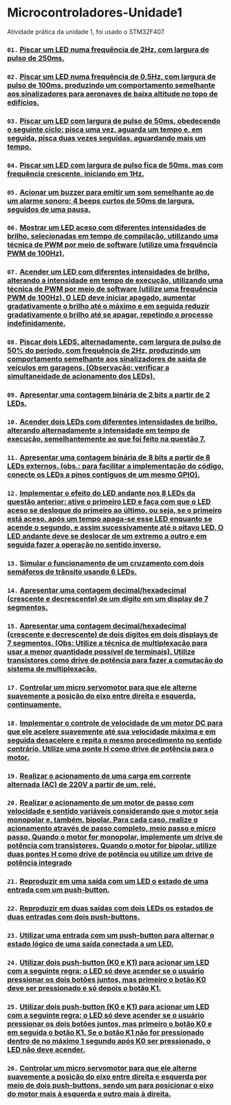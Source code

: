 # Microcontroladores-Unidade1
 Atividade prática da unidade 1, foi usado o STM32F407.

### `01.` [Piscar um LED numa frequência de 2Hz, com largura de pulso de 250ms.](questoesPraticas/questao01.md)

### `02.` [Piscar um LED numa frequência de 0,5Hz, com largura de pulso de 100ms, produzindo um comportamento semelhante aos sinalizadores para aeronaves de baixa altitude no topo de edifícios.](questoesPraticas/questao02.md)

### `03.` [Piscar um LED com largura de pulso de 50ms, obedecendo o seguinte ciclo: pisca uma vez, aguarda um tempo e, em seguida, pisca duas vezes seguidas, aguardando mais um tempo.](questoesPraticas/questao03.md)

### `04.` [Piscar um LED com largura de pulso fica de 50ms, mas com frequência crescente, iniciando em 1Hz.](questoesPraticas/questao04.md)

### `05.` [Acionar um buzzer para emitir um som semelhante ao de um alarme sonoro: 4 beeps curtos de 50ms de largura, seguidos de uma pausa.](questoesPraticas/questao05.md)

### `06.` [Mostrar um LED aceso com diferentes intensidades de brilho, selecionadas em tempo de compilação, utilizando uma técnica de PWM por meio de software (utilize uma frequência PWM de 100Hz).](questoesPraticas/questao06.md)

### `07.` [Acender um LED com diferentes intensidades de brilho, alterando a intensidade em tempo de execução, utilizando uma técnica de PWM por meio de software (utilize uma frequência PWM de 100Hz). O LED deve iniciar apagado, aumentar gradativamente o brilho até o máximo e em seguida reduzir gradativamente o brilho até se apagar, repetindo o processo indefinidamente.](questoesPraticas/questao07.md)

### `08.` [Piscar dois LEDS, alternadamente, com largura de pulso de 50% do período, com frequência de 2Hz, produzindo um comportamento semelhante aos sinalizadores de saída de veículos em garagens. (Observação: verificar a simultaneidade de acionamento dos LEDs).](questoesPraticas/questao08.md)

### `09.` [Apresentar uma contagem binária de 2 bits a partir de 2 LEDs.](questoesPraticas/questao09.md)

### `10.` [Acender dois LEDs com diferentes intensidades de brilho, alterando alternadamente a intensidade em tempo de execução, semelhantemente ao que foi feito na questão 7.](questoesPraticas/questao10.md)

### `11.` [Apresentar uma contagem binária de 8 bits a partir de 8 LEDs externos. (obs.: para facilitar a implementação do código, conecte os LEDs a pinos contíguos de um mesmo GPIO).](questoesPraticas/questao11.md)

### `12.` [Implementar o efeito do LED andante nos 8 LEDs da questão anterior: ative o primeiro LED e faça com que o LED aceso se desloque do primeiro ao último, ou seja, se o primeiro está aceso, após um tempo apaga-se esse LED enquanto se acende o segundo, e assim sucessivamente até o oitavo LED. O LED andante deve se deslocar de um extremo a outro e em seguida fazer a operação no sentido inverso.](questoesPraticas/questao12.md)

### `13.` [Simular o funcionamento de um cruzamento com dois semáforos de trânsito usando 6 LEDs.](questoesPraticas/questao13.md)

### `14.` [Apresentar uma contagem decimal/hexadecimal (crescente e decrescente) de um dígito em um display de 7 segmentos.](questoesPraticas/questao14.md)

### `15.` [Apresentar uma contagem decimal/hexadecimal (crescente e decrescente) de dois dígitos em dois displays de 7 segmentos. (Obs: Utilize a técnica de multiplexação para usar a menor quantidade possível de terminais). Utilize transistores como drive de potência para fazer a comutação do sistema de multiplexação.](questoesPraticas/questao15.md)

### `17.` [Controlar um micro servomotor para que ele alterne suavemente a posição do eixo entre direita e esquerda, continuamente.](questoesPraticas/questao17.md)

### `18.` [Implementar o controle de velocidade de um motor DC para que ele acelere suavemente até sua velocidade máxima e em seguida desacelere e repita o mesmo procedimento no sentido contrário. Utilize uma ponte H como drive de potência para o motor.](questoesPraticas/questao18.md)

### `19.` [Realizar o acionamento de uma carga em corrente alternada (AC) de 220V a partir de um, relé.](questoesPraticas/questao19.md)

### `20.` [Realizar o acionamento de um motor de passo com velocidade e sentido variáveis considerando que o motor seja monopolar e, também, bipolar. Para cada caso, realize o acionamento através de passo completo, meio passo e micro passo. Quando o motor for monopolar, implemente um drive de potência com transistores. Quando o motor for bipolar, utilize duas pontes H como drive de potência ou utilize um drive de potência integrado](questoesPraticas/questao20.md)

### `21.` [Reproduzir em uma saída com um LED o estado de uma entrada com um push-button.](questoesPraticas/questao21.md)

### `22.` [Reproduzir em duas saídas com dois LEDs os estados de duas entradas com dois push-buttons.](questoesPraticas/questao22.md)

### `23.` [Utilizar uma entrada com um push-button para alternar o estado lógico de uma saída conectada a um LED.](questoesPraticas/questao23.md)

### `24.` [Utilizar dois push-button (K0 e K1) para acionar um LED com a seguinte regra: o LED só deve acender se o usuário pressionar os dois botões juntos, mas primeiro o botão K0 deve ser pressionado e só depois o botão K1.](questoesPraticas/questao24.md)

### `25.` [ Utilizar dois push-button (K0 e K1) para acionar um LED com a seguinte regra: o LED só deve acender se o usuário pressionar os dois botões juntos, mas primeiro o botão K0 e em seguida o botão K1. Se o botão K1 não for pressionado dentro de no máximo 1 segundo após K0 ser pressionado, o LED não deve acender.](questoesPraticas/questao25.md)

### `26.` [Controlar um micro servomotor para que ele alterne suavemente a posição do eixo entre direita e esquerda por meio de dois push-buttons, sendo um para posicionar o eixo do motor mais à esquerda e outro mais à direita.](questoesPraticas/questao26.md)

